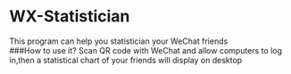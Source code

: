 WX-Statistician
=====
This program can help you statistician your WeChat friends<br>
###How to use it?
Scan QR code with WeChat and allow computers to log in,then a statistical chart of your friends will display on desktop
